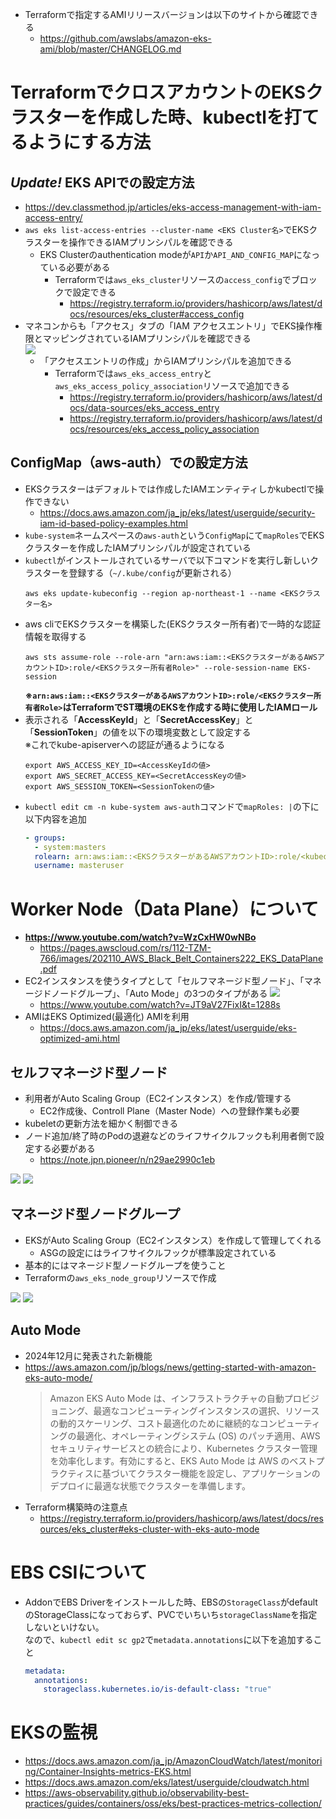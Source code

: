 - Terraformで指定するAMIリリースバージョンは以下のサイトから確認できる
  - https://github.com/awslabs/amazon-eks-ami/blob/master/CHANGELOG.md

# TerraformでクロスアカウントのEKSクラスターを作成した時、kubectlを打てるようにする方法

## *Update!* EKS APIでの設定方法
- https://dev.classmethod.jp/articles/eks-access-management-with-iam-access-entry/
- `aws eks list-access-entries --cluster-name <EKS Cluster名>`でEKSクラスターを操作できるIAMプリンシパルを確認できる
  - EKS Clusterのauthentication modeが`API`か`API_AND_CONFIG_MAP`になっている必要がある
    - Terraformでは`aws_eks_cluster`リソースの`access_config`でブロックで設定できる
      - https://registry.terraform.io/providers/hashicorp/aws/latest/docs/resources/eks_cluster#access_config
- マネコンからも「アクセス」タブの「IAM アクセスエントリ」でEKS操作権限とマッピングされているIAMプリンシパルを確認できる  
  ![](./image/EKS_IAM_MAPPING.jpg)
  - 「アクセスエントリの作成」からIAMプリンシパルを追加できる
    - Terraformでは`aws_eks_access_entry`と`aws_eks_access_policy_association`リソースで追加できる
      - https://registry.terraform.io/providers/hashicorp/aws/latest/docs/data-sources/eks_access_entry
      - https://registry.terraform.io/providers/hashicorp/aws/latest/docs/resources/eks_access_policy_association

## ConfigMap（aws-auth）での設定方法
- EKSクラスターはデフォルトでは作成したIAMエンティティしかkubectlで操作できない
  - https://docs.aws.amazon.com/ja_jp/eks/latest/userguide/security-iam-id-based-policy-examples.html
- `kube-system`ネームスペースの`aws-auth`という`ConfigMap`にて`mapRoles`でEKSクラスターを作成したIAMプリンシパルが設定されている
- `kubectl`がインストールされているサーバで以下コマンドを実行し新しいクラスターを登録する（`~/.kube/config`が更新される）
  ~~~
  aws eks update-kubeconfig --region ap-northeast-1 --name <EKSクラスター名>
  ~~~
- aws cliでEKSクラスターを構築した(EKSクラスター所有者)で一時的な認証情報を取得する
  ~~~
  aws sts assume-role --role-arn "arn:aws:iam::<EKSクラスターがあるAWSアカウントID>:role/<EKSクラスター所有者Role>" --role-session-name EKS-session
  ~~~
  **※`arn:aws:iam::<EKSクラスターがあるAWSアカウントID>:role/<EKSクラスター所有者Role>`はTerraformでST環境のEKSを作成する時に使用したIAMロール**
- 表示される「**AccessKeyId**」と「**SecretAccessKey**」と「**SessionToken**」の値を以下の環境変数として設定する  
※これでkube-apiserverへの認証が通るようになる
  ~~~
  export AWS_ACCESS_KEY_ID=<AccessKeyIdの値>
  export AWS_SECRET_ACCESS_KEY=<SecretAccessKeyの値>
  export AWS_SESSION_TOKEN=<SessionTokenの値>
  ~~~
- `kubectl edit cm -n kube-system aws-auth`コマンドで`mapRoles: |`の下に以下内容を追加
  ~~~yaml
  - groups:
    - system:masters
    rolearn: arn:aws:iam::<EKSクラスターがあるAWSアカウントID>:role/<kubectlを実行しているEC2にアタッチされているIAMロール名>
    username: masteruser
  ~~~

# Worker Node（Data Plane）について
- **https://www.youtube.com/watch?v=WzCxHW0wNBo**
  - https://pages.awscloud.com/rs/112-TZM-766/images/202110_AWS_Black_Belt_Containers222_EKS_DataPlane.pdf
- EC2インスタンスを使うタイプとして「セルフマネージド型ノード」、「マネージドノードグループ」、「Auto Mode」の3つのタイプがある
![](./image/data_plane_for_ecs_and_eks.jpg)
  - https://www.youtube.com/watch?v=JT9aV27FixI&t=1288s
- AMIはEKS Optimized(最適化) AMIを利用
  - https://docs.aws.amazon.com/ja_jp/eks/latest/userguide/eks-optimized-ami.html

## セルフマネージド型ノード
- 利用者がAuto Scaling Group（EC2インスタンス）を作成/管理する
  - EC2作成後、Controll Plane（Master Node）への登録作業も必要
- kubeletの更新方法を細かく制御できる
- ノード追加/終了時のPodの退避などのライフサイクルフックも利用者側で設定する必要がある
  - https://note.jpn.pioneer/n/n29ae2990c1eb

![](./image/self_managed_node_1.jpg)
![](./image/self_managed_node_2.jpg)

## マネージド型ノードグループ
- EKSがAuto Scaling Group（EC2インスタンス）を作成して管理してくれる
  - ASGの設定にはライフサイクルフックが標準設定されている
- 基本的にはマネージド型ノードグループを使うこと
- Terraformの`aws_eks_node_group`リソースで作成

![](./image/managed_node_group_1.jpg)
![](./image/managed_node_group_2.jpg)

## Auto Mode
- 2024年12月に発表された新機能
- https://aws.amazon.com/jp/blogs/news/getting-started-with-amazon-eks-auto-mode/  
  > Amazon EKS Auto Mode は、インフラストラクチャの自動プロビジョニング、最適なコンピューティングインスタンスの選択、リソースの動的スケーリング、コスト最適化のために継続的なコンピューティングの最適化、オペレーティングシステム (OS) のパッチ適用、AWS セキュリティサービスとの統合により、Kubernetes クラスター管理を効率化します。有効にすると、EKS Auto Mode は AWS のベストプラクティスに基づいてクラスター機能を設定し、アプリケーションのデプロイに最適な状態でクラスターを準備します。
- Terraform構築時の注意点
  - https://registry.terraform.io/providers/hashicorp/aws/latest/docs/resources/eks_cluster#eks-cluster-with-eks-auto-mode

# EBS CSIについて
- AddonでEBS Driverをインストールした時、EBSの`StorageClass`がdefaultのStorageClassになっておらず、PVCでいちいち`storageClassName`を指定しないといけない。  
  なので、`kubectl edit sc gp2`で`metadata.annotations`に以下を追加すること  
  ```yaml
  metadata:
    annotations:
      storageclass.kubernetes.io/is-default-class: "true"
  ```

# EKSの監視
- https://docs.aws.amazon.com/ja_jp/AmazonCloudWatch/latest/monitoring/Container-Insights-metrics-EKS.html
- https://docs.aws.amazon.com/eks/latest/userguide/cloudwatch.html
- https://aws-observability.github.io/observability-best-practices/guides/containers/oss/eks/best-practices-metrics-collection/